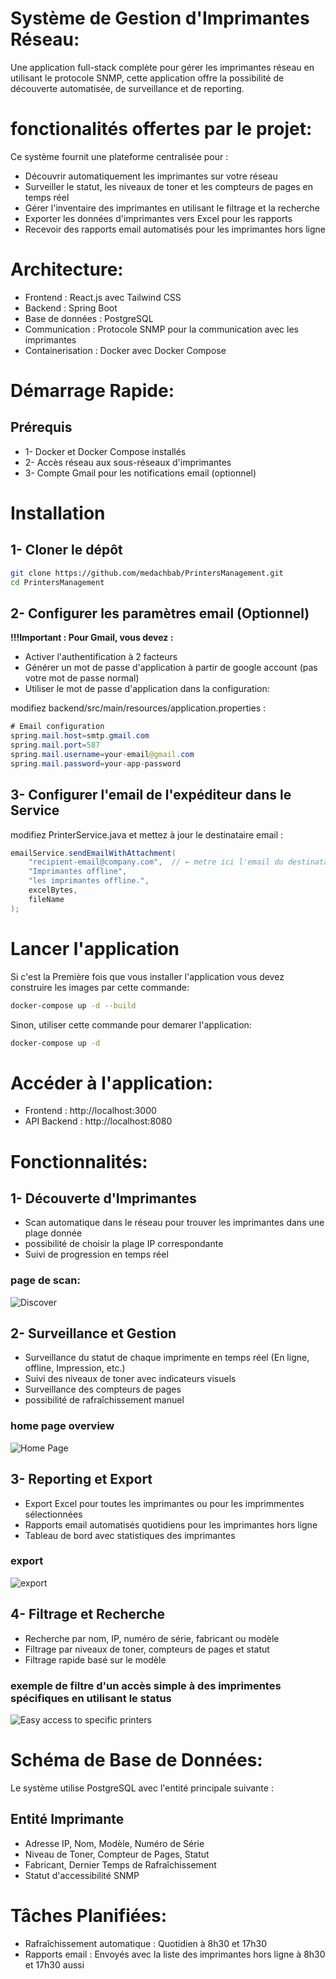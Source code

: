 # Système de Gestion d'Imprimantes Réseau:
Une application full-stack complète pour gérer les imprimantes réseau en utilisant le protocole SNMP, cette application offre la possibilité de découverte automatisée, de surveillance et de reporting.

# fonctionalités offertes par le projet:
Ce système fournit une plateforme centralisée pour :

* Découvrir automatiquement les imprimantes sur votre réseau
* Surveiller le statut, les niveaux de toner et les compteurs de pages en temps réel
* Gérer l'inventaire des imprimantes en utilisant le filtrage et la recherche
* Exporter les données d'imprimantes vers Excel pour les rapports
* Recevoir des rapports email automatisés pour les imprimantes hors ligne

# Architecture:

* Frontend : React.js avec Tailwind CSS
* Backend : Spring Boot
* Base de données : PostgreSQL
* Communication : Protocole SNMP pour la communication avec les imprimantes
* Containerisation : Docker avec Docker Compose

# Démarrage Rapide:

## Prérequis
* 1- Docker et Docker Compose installés
* 2- Accès réseau aux sous-réseaux d'imprimantes
* 3- Compte Gmail pour les notifications email (optionnel)

# Installation
## 1- Cloner le dépôt


```bash
git clone https://github.com/medachbab/PrintersManagement.git
cd PrintersManagement
```

## 2- Configurer les paramètres email (Optionnel)

**!!!Important : Pour Gmail, vous devez :**

* Activer l'authentification à 2 facteurs
* Générer un mot de passe d'application à partir de google account (pas votre mot de passe normal)
* Utiliser le mot de passe d'application dans la configuration:

modifiez backend/src/main/resources/application.properties :

```java
# Email configuration
spring.mail.host=smtp.gmail.com
spring.mail.port=587
spring.mail.username=your-email@gmail.com
spring.mail.password=your-app-password
```


## 3- Configurer l'email de l'expéditeur dans le Service

modifiez PrinterService.java et mettez à jour le destinataire email :
```java
emailService.sendEmailWithAttachment(
    "recipient-email@company.com",  // ← metre ici l'email du destinataire (email of the admin)
    "Imprimantes offline",
    "les imprimantes offline.",
    excelBytes,
    fileName
);
```

# Lancer l'application

Si c'est la Première fois que vous installer l'application vous devez construire les images par cette commande:
```bash
docker-compose up -d --build
```
Sinon, utiliser cette commande pour demarer l'application:
```bash
docker-compose up -d
```
# Accéder à l'application:
* Frontend : http://localhost:3000
* API Backend : http://localhost:8080

# Fonctionnalités:
## 1- Découverte d'Imprimantes
* Scan automatique dans le réseau pour trouver les imprimantes dans une plage donnée
* possibilité de choisir la plage IP correspondante
* Suivi de progression en temps réel
### page de scan:
![Discover](screenshots/project1Discover.png)

## 2- Surveillance et Gestion
* Surveillance du statut de chaque imprimente en temps réel (En ligne, offline, Impression, etc.)
* Suivi des niveaux de toner avec indicateurs visuels
* Surveillance des compteurs de pages
* possibilité de rafraîchissement manuel
### home page overview
![Home Page](screenshots/project1Home.png)

## 3- Reporting et Export
* Export Excel pour toutes les imprimantes ou pour les imprimmentes sélectionnées
* Rapports email automatisés quotidiens pour les imprimantes hors ligne
* Tableau de bord avec statistiques des imprimantes
### export
![export](screenshots/project1Export.png)

## 4- Filtrage et Recherche
* Recherche par nom, IP, numéro de série, fabricant ou modèle
* Filtrage par niveaux de toner, compteurs de pages et statut
* Filtrage rapide basé sur le modèle
### exemple de filtre d'un accès simple à des imprimentes spécifiques en utilisant le status
![Easy access to specific printers](screenshots/project1EasyAccess.png)

# Schéma de Base de Données:
Le système utilise PostgreSQL avec l'entité principale suivante :

## Entité Imprimante
* Adresse IP, Nom, Modèle, Numéro de Série
* Niveau de Toner, Compteur de Pages, Statut
* Fabricant, Dernier Temps de Rafraîchissement
* Statut d'accessibilité SNMP
# Tâches Planifiées:
* Rafraîchissement automatique : Quotidien à 8h30 et 17h30
* Rapports email : Envoyés avec la liste des imprimantes hors ligne à 8h30 et 17h30 aussi


